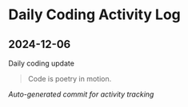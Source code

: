 # Daily Coding Activity Log

## 2024-12-06

Daily coding update

> Code is poetry in motion.

*Auto-generated commit for activity tracking*
